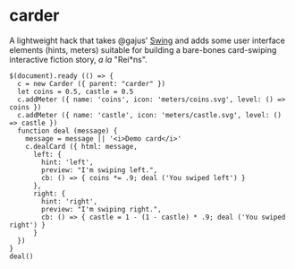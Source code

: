 # carder

A lightweight hack that takes @gajus' [Swing](https://github.com/gajus/swing)
and adds some user interface elements (hints, meters)
suitable for building a bare-bones card-swiping interactive fiction story,
_a la_ "Rei*ns".

~~~~
$(document).ready (() => {
  c = new Carder ({ parent: "carder" })
  let coins = 0.5, castle = 0.5
  c.addMeter ({ name: 'coins', icon: 'meters/coins.svg', level: () => coins })
  c.addMeter ({ name: 'castle', icon: 'meters/castle.svg', level: () => castle })
  function deal (message) {
    message = message || '<i>Demo card</i>'
    c.dealCard ({ html: message,
      left: {
        hint: 'left',
        preview: "I'm swiping left.",
        cb: () => { coins *= .9; deal ('You swiped left') }
      },
      right: {
        hint: 'right',
        preview: "I'm swiping right.",
        cb: () => { castle = 1 - (1 - castle) * .9; deal ('You swiped right') }
      }
  })
}
deal()
~~~~